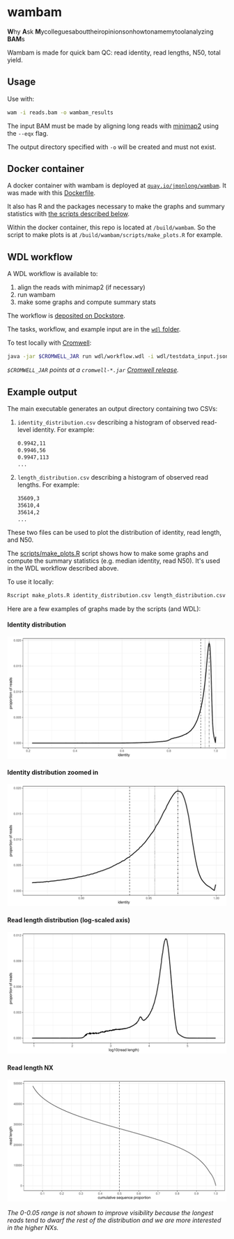 # wambam

**W**hy **A**sk **M**ycolleguesabouttheiropinionsonhowtonamemytoolanalyzing **BAM**s

Wambam is made for quick bam QC: read identity, read lengths, N50, total yield.

## Usage

Use with:

```sh
wam -i reads.bam -o wambam_results
```

The input BAM must be made by aligning long reads with [minimap2](https://github.com/lh3/minimap2) using the `--eqx` flag.

The output directory specified with `-o` will be created and must not exist. 

## Docker container

A docker container with wambam is deployed at [`quay.io/jmonlong/wambam`](https://quay.io/repository/jmonlong/wambam).
It was made with this [Dockerfile](Dockerfile).

It also has R and the packages necessary to make the graphs and summary statistics with [the scripts described below](#graphs-and-summary-statistics).

Within the docker container, this repo is located at `/build/wambam`. 
So the script to make plots is at `/build/wambam/scripts/make_plots.R` for example.

## WDL workflow

A WDL workflow is available to:

1. align the reads with minimap2 (if necessary)
2. run wambam
3. make some graphs and compute summary stats

The workflow is [deposited on Dockstore](https://dockstore.org/workflows/github.com/nanoporegenomics/wambam/wambam:main?tab=info).

The tasks, workflow, and example input are in the [`wdl` folder](wdl).

To test locally with [Cromwell](https://cromwell.readthedocs.io/en/stable/):

```sh
java -jar $CROMWELL_JAR run wdl/workflow.wdl -i wdl/testdata_input.json
```

*`$CROMWELL_JAR` points at a `cromwell-*.jar` [Cromwell release](https://github.com/broadinstitute/cromwell/releases).*

## Example output

The main executable generates an output directory containing two CSVs:

1. `identity_distribution.csv` describing a histogram of observed read-level identity. For example:
    ```
    0.9942,11
    0.9946,56
    0.9947,113
    ...
    ```


2. `length_distribution.csv` describing a histogram of observed read lengths. For example:
    ```
    35609,3
    35610,4
    35614,2
    ...
    ```


These two files can be used to plot the distribution of identity, read length, and N50.

The [scripts/make_plots.R](scripts/make_plots.R) script shows how to make some graphs and compute the summary statistics (e.g. median identity, read N50).
It's used in the WDL workflow described above.

To use it locally:

```sh
Rscript make_plots.R identity_distribution.csv length_distribution.csv wambam-graphs.pdf wambam-summary.csv
```

Here are a few examples of graphs made by the scripts (and WDL):

#### Identity distribution

![](scripts/wambam-graphs-identity.png)

#### Identity distribution zoomed in

![](scripts/wambam-graphs-identity-zoom.png)

#### Read length distribution (log-scaled axis)

![](scripts/wambam-graphs-read-length-log10.png)

#### Read length NX

![](scripts/wambam-graphs-nx.png)

*The 0-0.05 range is not shown to improve visibility because the longest reads tend to dwarf the rest of the distribution and we are more interested in the higher NXs.*
